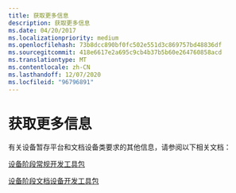 ```yaml
---
title: 获取更多信息
description: 获取更多信息
ms.date: 04/20/2017
ms.localizationpriority: medium
ms.openlocfilehash: 73b8dcc890bf0fc502e551d3c869757bd48836df
ms.sourcegitcommit: 418e6617e2a695c9cb4b37b5b60e264760858acd
ms.translationtype: MT
ms.contentlocale: zh-CN
ms.lasthandoff: 12/07/2020
ms.locfileid: "96796891"
---
```

# <a name="getting-more-information"></a>获取更多信息


有关设备暂存平台和文档设备类要求的其他信息，请参阅以下相关文档：

[设备阶段常规开发工具包](device-stage-general-development-kit.md)

[设备阶段文档设备开发工具包](device-stage-document-device-development-kit.md)

 

 




